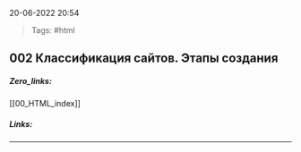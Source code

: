 20-06-2022            20:54

>Tags: #html


## 002 Классификация сайтов. Этапы создания

##### Zero_links: 
[[00_HTML_index]]

##### Links: 


---








